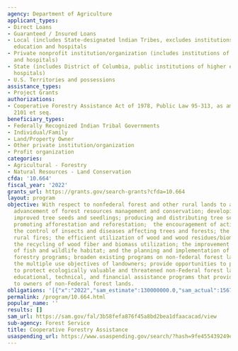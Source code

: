 ```yaml
---
agency: Department of Agriculture
applicant_types:
- Direct Loans
- Guaranteed / Insured Loans
- Local (includes State-designated lndian Tribes, excludes institutions of higher
  education and hospitals
- Private nonprofit institution/organization (includes institutions of higher education
  and hospitals)
- State (includes District of Columbia, public institutions of higher education and
  hospitals)
- U.S. Territories and possessions
assistance_types:
- Project Grants
authorizations:
- Cooperative Forestry Assistance Act of 1978, Public Law 95-313, as amended. 16 U.S.C
  2101 et seq.
beneficiary_types:
- Federally Recognized Indian Tribal Governments
- Individual/Family
- Land/Property Owner
- Other private institution/organization
- Profit organization
categories:
- Agricultural - Forestry
- Natural Resources - Land Conservation
cfda: '10.664'
fiscal_year: '2022'
grants_url: https://grants.gov/search-grants?cfda=10.664
layout: program
objective: With respect to nonfederal forest and other rural lands to assist in the
  advancement of forest resources management and conservation; developing genetically
  improved tree seeds and seedlings; producing and distributing tree seeds and seedlings;
  promoting afforestation and reforestation;  the encouragement of active forest management;
  the control of insects and diseases affecting trees and forests; the control of
  rural fires; the efficient utilization of wood and wood residues/biomass, including
  the recycling of wood fiber and biomass utilization; the improvement and maintenance
  of fish and wildlife habitat; and the planning and implementation of urban and community
  forestry programs; broaden existing programs on non-federal forest lands to meet
  the multiple use objectives of landowners; provide opportunities to private landowners
  to protect ecologically valuable and threatened non-Federal forest land; and strengthen
  educational, technical, and financial assistance programs that provide assistance
  to owners of non-Federal forest lands.
obligations: '[{"x":"2022","sam_estimate":130000000.0,"sam_actual":156764128.0,"usa_spending_actual":104511165.91},{"x":"2023","sam_estimate":15000000.0,"sam_actual":267373676.0,"usa_spending_actual":179292074.28},{"x":"2024","sam_estimate":250000000.0,"sam_actual":0.0,"usa_spending_actual":161527830.12}]'
permalink: /program/10.664.html
popular_name: ''
results: []
sam_url: https://sam.gov/fal/3b58fefa876f45a8bd2bea1dfaacacad/view
sub-agency: Forest Service
title: Cooperative Forestry Assistance
usaspending_url: https://www.usaspending.gov/search/?hash=9fe455439249e8308843121a1732a3be
---
```

